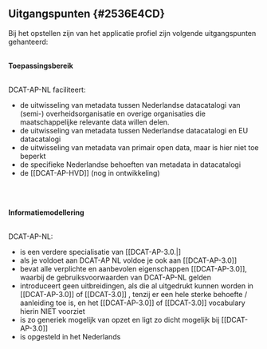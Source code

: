 ## Uitgangspunten {#2536E4CD}
Bij het opstellen zijn van het applicatie profiel zijn volgende uitgangspunten gehanteerd:
<br/>
<br/>

<b>Toepassingsbereik</b>
<br/>
<br/>

DCAT-AP-NL faciliteert:
- de uitwisseling van metadata tussen Nederlandse datacatalogi van (semi-) overheidsorganisatie en overige organisaties die maatschappelijke relevante data willen delen.
- de uitwisseling van metadata tussen Nederlandse datacatalogi en EU datacatalogi
- de uitwisseling van metadata van primair open data, maar is hier niet toe beperkt
- de specifieke Nederlandse behoeften van metadata in datacatalogi
- de [[DCAT-AP-HVD]] (nog in ontwikkeling)
<br/>
<br/>

<b>Informatiemodellering</b>
<br/>
<br/>

DCAT-AP-NL:
- is een verdere specialisatie van [[DCAT-AP-3.0.|]
- als je voldoet aan DCAT-AP NL voldoe je ook aan [[DCAT-AP-3.0]]
- bevat alle verplichte en aanbevolen eigenschappen [[DCAT-AP-3.0]], waarbij de gebruiksvoorwaarden van DCAT-AP-NL gelden
- introduceert geen uitbreidingen, als die al uitgedrukt kunnen worden in [[DCAT-AP-3.0]] of [[DCAT-3.0]] ,
tenzij er een hele sterke behoefte / aanleiding toe is, en het [[DCAT-AP-3.0]] of [[DCAT-3.0]] vocabulary hierin NIET voorziet
- is zo generiek mogelijk van opzet en ligt zo dicht mogelijk bij [[DCAT-AP-3.0]]
- is opgesteld in het Nederlands
